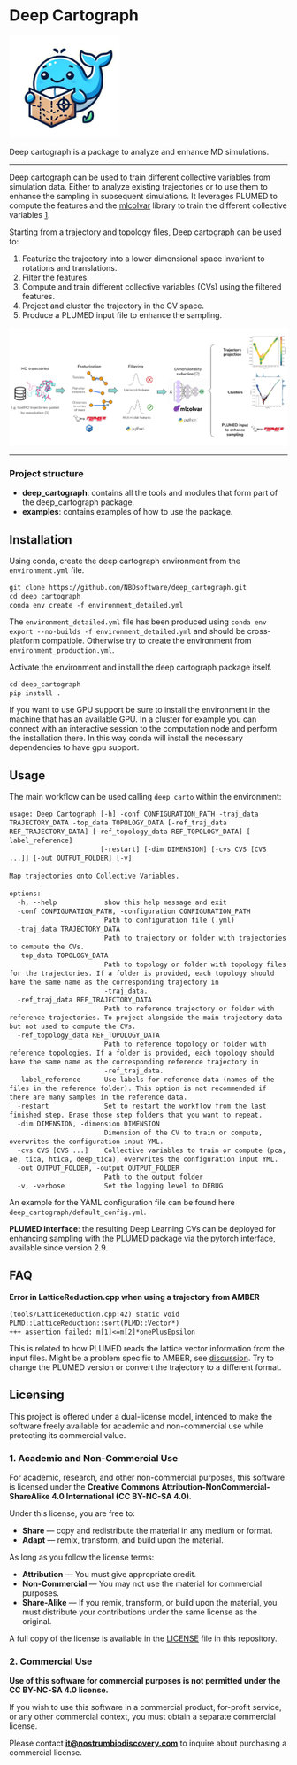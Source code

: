 Deep Cartograph
===============

<img src="deep_cartograph/data/images/DeepCarto_logo.png" width="200">

Deep cartograph is a package to analyze and enhance MD simulations.

---

Deep cartograph can be used to train different collective variables from simulation data. Either to analyze existing trajectories or to use them to enhance the sampling in subsequent simulations. It leverages PLUMED to compute the features and the [mlcolvar](https://github.com/luigibonati/mlcolvar.git) library to train the different collective variables [1](https://pubs.aip.org/aip/jcp/article-abstract/159/1/014801/2901354/A-unified-framework-for-machine-learning?redirectedFrom=fulltext).

Starting from a trajectory and topology files, Deep cartograph can be used to:

  1. Featurize the trajectory into a lower dimensional space invariant to rotations and translations.
  2. Filter the features.
  3. Compute and train different collective variables (CVs) using the filtered features.
  4. Project and cluster the trajectory in the CV space.
  5. Produce a PLUMED input file to enhance the sampling.

<img src="deep_cartograph/data/images/DeepCarto_summary.png" width="800">

---


### Project structure

- **deep_cartograph**: contains all the tools and modules that form part of the deep_cartograph package.
- **examples**: contains examples of how to use the package.

## Installation

Using conda, create the deep cartograph environment from the `environment.yml` file.

```
git clone https://github.com/NBDsoftware/deep_cartograph.git
cd deep_cartograph
conda env create -f environment_detailed.yml
```

The `environment_detailed.yml` file has been produced using `conda env export --no-builds -f environment_detailed.yml` and should be cross-platform compatible. 
Otherwise try to create the environment from `environment_production.yml`.

Activate the environment and install the deep cartograph package itself.

```
cd deep_cartograph
pip install .
```

If you want to use GPU support be sure to install the environment in the machine that has an available GPU. In a cluster for example you can connect with an interactive session to the computation node and perform the installation there. In this way conda will install the necessary dependencies to have gpu support. 

## Usage

The main workflow can be used calling `deep_carto` within the environment:

```
usage: Deep Cartograph [-h] -conf CONFIGURATION_PATH -traj_data TRAJECTORY_DATA -top_data TOPOLOGY_DATA [-ref_traj_data REF_TRAJECTORY_DATA] [-ref_topology_data REF_TOPOLOGY_DATA] [-label_reference]
                       [-restart] [-dim DIMENSION] [-cvs CVS [CVS ...]] [-out OUTPUT_FOLDER] [-v]

Map trajectories onto Collective Variables.

options:
  -h, --help            show this help message and exit
  -conf CONFIGURATION_PATH, -configuration CONFIGURATION_PATH
                        Path to configuration file (.yml)
  -traj_data TRAJECTORY_DATA
                        Path to trajectory or folder with trajectories to compute the CVs.
  -top_data TOPOLOGY_DATA
                        Path to topology or folder with topology files for the trajectories. If a folder is provided, each topology should have the same name as the corresponding trajectory in
                        -traj_data.
  -ref_traj_data REF_TRAJECTORY_DATA
                        Path to reference trajectory or folder with reference trajectories. To project alongside the main trajectory data but not used to compute the CVs.
  -ref_topology_data REF_TOPOLOGY_DATA
                        Path to reference topology or folder with reference topologies. If a folder is provided, each topology should have the same name as the corresponding reference trajectory in
                        -ref_traj_data.
  -label_reference      Use labels for reference data (names of the files in the reference folder). This option is not recommended if there are many samples in the reference data.
  -restart              Set to restart the workflow from the last finished step. Erase those step folders that you want to repeat.
  -dim DIMENSION, -dimension DIMENSION
                        Dimension of the CV to train or compute, overwrites the configuration input YML.
  -cvs CVS [CVS ...]    Collective variables to train or compute (pca, ae, tica, htica, deep_tica), overwrites the configuration input YML.
  -out OUTPUT_FOLDER, -output OUTPUT_FOLDER
                        Path to the output folder
  -v, -verbose          Set the logging level to DEBUG
```

An example for the YAML configuration file can be found here `deep_cartograph/default_config.yml`.

**PLUMED interface**: the resulting Deep Learning CVs can be deployed for enhancing sampling with the [PLUMED](https://www.plumed.org/) package via the [pytorch](https://www.plumed.org/doc-master/user-doc/html/_p_y_t_o_r_c_h__m_o_d_e_l.html>`_) interface, available since version 2.9. 

## FAQ

**Error in LatticeReduction.cpp when using a trajectory from AMBER**

```
(tools/LatticeReduction.cpp:42) static void PLMD::LatticeReduction::sort(PLMD::Vector*)
+++ assertion failed: m[1]<=m[2]*onePlusEpsilon
```

This is related to how PLUMED reads the lattice vector information from the input files. Might be a problem specific to AMBER, see [discussion](https://groups.google.com/g/plumed-users/c/k6QoUu5LGoE/m/uzt4VGooCAAJ?utm_medium=email&utm_source=footer). Try to change the PLUMED version or convert the trajectory to a different format.

## Licensing

This project is offered under a dual-license model, intended to make the software freely available for academic and non-commercial use while protecting its commercial value.

### 1. Academic and Non-Commercial Use

For academic, research, and other non-commercial purposes, this software is licensed under the **Creative Commons Attribution-NonCommercial-ShareAlike 4.0 International (CC BY-NC-SA 4.0)**.

Under this license, you are free to:
*   **Share** — copy and redistribute the material in any medium or format.
*   **Adapt** — remix, transform, and build upon the material.

As long as you follow the license terms:
*   **Attribution** — You must give appropriate credit.
*   **Non-Commercial** — You may not use the material for commercial purposes.
*   **Share-Alike** — If you remix, transform, or build upon the material, you must distribute your contributions under the same license as the original.

A full copy of the license is available in the [LICENSE](LICENSE) file in this repository.

### 2. Commercial Use

**Use of this software for commercial purposes is not permitted under the CC BY-NC-SA 4.0 license.**

If you wish to use this software in a commercial product, for-profit service, or any other commercial context, you must obtain a separate commercial license.

Please contact **it@nostrumbiodiscovery.com** to inquire about purchasing a commercial license.